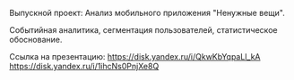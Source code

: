 Выпускной проект: Анализ мобильного приложения "Ненужные вещи".

Событийная аналитика, сегментация пользователей, статистическое обоснование.

Ссылка на презентацию: https://disk.yandex.ru/i/QkwKbYqpaLl_kA   https://disk.yandex.ru/i/1ihcNs0PnjXe8Q

